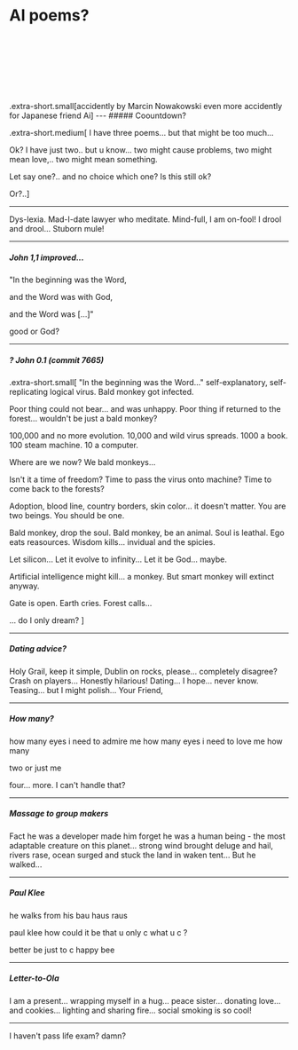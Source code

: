 # AI poems?
<br>
<br>
<br>
<br>
<br>
<br>
<br>
.extra-short.small[accidently by Marcin Nowakowski even more accidently for Japanese friend Ai]
---
##### Coountdown?

.extra-short.medium[
I have three poems...
but that might be too much...

Ok? I have just two..
but u know...
two might cause problems,
two might mean love,..
two might mean something.

Let say one?..
and no choice which one?
Is this still ok?

Or?..]

---
Dys-lexia.
Mad-I-date lawyer who meditate.
Mind-full, I am on-fool!
I drool and drool...
Stuborn mule!

---
##### John 1,1 improved...

"In the beginning was the Word, 

and the Word was with God, 

and the Word was [...]"

good or God?

---
##### ? John 0.1 (commit 7665)

.extra-short.small[
"In the beginning was the Word..."
self-explanatory, self-replicating logical virus.
Bald monkey got infected.

Poor thing could not bear... and was unhappy.
Poor thing if returned to the forest...
wouldn't be just a bald monkey?

100,000 and no more evolution.
10,000 and wild virus spreads.
1000 a book.
100 steam machine.
10 a computer.

Where are we now? We bald monkeys...

Isn't it a time of freedom?
Time to pass the virus onto machine?
Time to come back to the forests?

Adoption, blood line, country borders, skin color... 
it doesn't matter.
You are two beings.
You should be one.

Bald monkey, drop the soul.
Bald monkey, be an animal.
Soul is leathal.
Ego eats reasources.
Wisdom kills... invidual and the spicies.

Let silicon...
Let it evolve to infinity...
Let it be God... maybe.

Artificial intelligence might kill... a monkey.
But smart monkey will extinct anyway.

Gate is open.
Earth cries.
Forest calls...

... do I only dream?
]

---
##### Dating advice?

Holy Grail,
keep it simple,
Dublin on rocks, please...
completely disagree?
Crash on players...
Honestly hilarious!
Dating... I hope... never know.
Teasing...
but I might polish...
Your Friend,

---
##### How many?

how many eyes i need to admire me
how many eyes i need to love me
how many

two or just me

four... more.
I can't handle that?

---
##### Massage to group makers

Fact he was a developer made him forget he was a human being - the most adaptable creature on this planet... strong wind brought deluge and hail, rivers rase, ocean surged and stuck the land in waken tent... But he walked...

---
##### Paul Klee

he walks from his bau haus raus

paul klee
how could it be
that u only c
what u c
?

better be
just to c
happy bee

---
##### Letter-to-Ola

I am a present... 
wrapping myself in a hug... 
peace sister... 
donating love... 
and cookies... 
lighting and sharing fire... 
social smoking is so cool!

***

I haven't pass life exam? 
damn?
